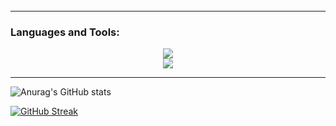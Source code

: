 <h1 align="center">
  <img src="https://readme-typing-svg.demolab.com?font=Righteous&size=35&duration=4000&pause=100&center=true&vCenter=true&width=500&height=70&lines=Hi+there!%F0%9F%91%8B;I'm+Tín" alt=""/>
</h1>
<br>

<hr>
<h3 align="left" style="fontSize:25px">Languages and Tools:</h3>
<div align="center">
    <img src="https://skillicons.dev/icons?i=react,vue,tailwind,express,nodejs,aws,mongodb,mysql,githubactions,docker" />
    <br>
    <img src="https://skillicons.dev/icons?i=html,css,javascript,firebase,c,vscode,figma,github" /><br>
  
</div>

<hr>

![Anurag's GitHub stats](https://github-readme-stats.vercel.app/api?username=ntritin62&show_icons=true&theme=tokyonight)

[![GitHub Streak](https://streak-stats.demolab.com/?user=ntritin62&theme=highcontrast)](https://git.io/streak-stats)



